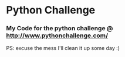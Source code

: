 # Python Challenge

### My Code for the python challenge @ http://www.pythonchallenge.com/

PS: excuse the mess I'll clean it up some day :) 
